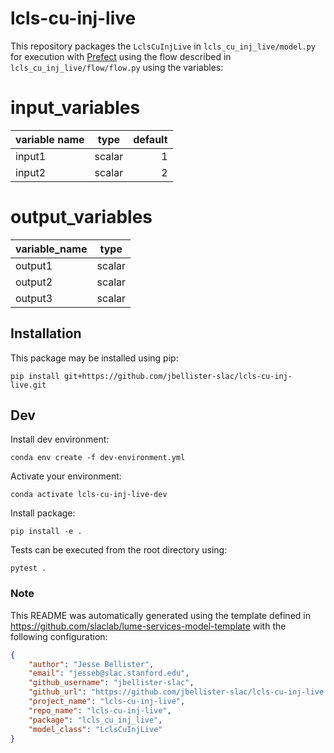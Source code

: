 # lcls-cu-inj-live

This repository packages the `LclsCuInjLive` in `lcls_cu_inj_live/model.py ` for execution with [Prefect](https://docs.prefect.io/) using the flow described in `lcls_cu_inj_live/flow/flow.py` using the variables:

<!--- The input and output variable tables are replaced when generating the project in template/hooks/post_gen_project.py-->
# input_variables
|variable name| type |default|
|-------------|------|------:|
|input1       |scalar|      1|
|input2       |scalar|      2|


# output_variables
|variable_name| type |
|-------------|------|
|output1      |scalar|
|output2      |scalar|
|output3      |scalar|



## Installation

This package may be installed using pip:
```
pip install git+https://github.com/jbellister-slac/lcls-cu-inj-live.git
```


## Dev

Install dev environment:
```
conda env create -f dev-environment.yml
```

Activate your environment:
```
conda activate lcls-cu-inj-live-dev
```

Install package:
```
pip install -e .
```

Tests can be executed from the root directory using:
```
pytest .
```

### Note
This README was automatically generated using the template defined in https://github.com/slaclab/lume-services-model-template with the following configuration:

```json
{
    "author": "Jesse Bellister",
    "email": "jesseb@slac.stanford.edu",
    "github_username": "jbellister-slac",
    "github_url": "https://github.com/jbellister-slac/lcls-cu-inj-live.git",
    "project_name": "lcls-cu-inj-live", 
    "repo_name": "lcls-cu-inj-live", 
    "package": "lcls_cu_inj_live",
    "model_class": "LclsCuInjLive"
}
```
